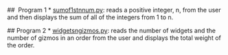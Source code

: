##  Program 1 
 * [sumof1stnnum.py](./sumof1stnnum.py): 
reads a positive integer, n, from the user and then displays the sum of all of the integers from 1 to n. 
  
 ## Program 2 
 * [widgetsngizmos.py](./widgetsngizmos.py): 
reads the number of widgets and the number of gizmos in an order from the user and displays the total weight of the order.
